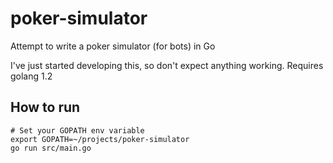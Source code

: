 # poker-simulator
Attempt to write a poker simulator (for bots) in Go

I've just started developing this, so don't expect anything working.
Requires golang 1.2

## How to run

    # Set your GOPATH env variable
    export GOPATH=~/projects/poker-simulator
    go run src/main.go
